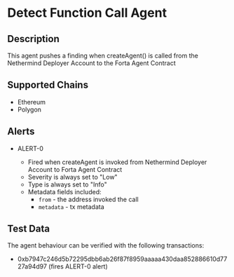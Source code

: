 # Detect Function Call Agent 

## Description

This agent pushes a finding when createAgent() is called from the Nethermind Deployer Account to the Forta Agent Contract

## Supported Chains

- Ethereum
- Polygon

## Alerts

- ALERT-0

  - Fired when createAgent is invoked from Nethermind Deployer Account to Forta Agent Contract
  - Severity is always set to "Low"
  - Type is always set to "Info"
  - Metadata fields included:
    - `from` - the address invoked the call
    - `metadata` - tx metadata

## Test Data

The agent behaviour can be verified with the following transactions:

- 0xb7947c246d5b72295dbb6ab26f87f8959aaaaa430daa852886610d7727a94d97 (fires ALERT-0 alert)

